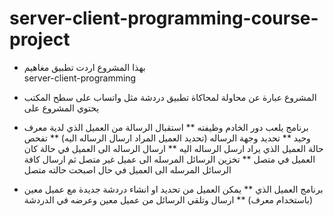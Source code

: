 # server-client-programming-course-project
* بهذا المشروع اردت تطبيق مغاهيم    
server-client-programming 
* المشروع عبارة عن محاولة لمحاكاة تطبيق دردشة مثل واتساب على سطح المكتب يحتوي المشروع على 
* برنامج يلعب دور الخادم وظيفته 
 **  استقبال الرسالة من العميل الذي لدية معرف وحيد
 ** تحديد وجهة الرساله (تحديد العميل المراد ارسال الرساله اليه)
 ** تفحص حالة العميل الذي يراد ارسل الرساله اليه
 ** ارسال الرساله الى العميل في حالة كان العميل في متصل
 ** تخزين الرسائل المرسله الى عميل غير متصل ثم ارسال كافة الرسائل المرسله الى العميل في حال اصبحت حالته متصل

* برنامج العميل الذي
 **  يمكن العميل من تحديد او انشاء دردشة جديدة مع عميل معين (باستخدام معرف) 
 ** ارسال وتلقي الرسائل من عميل معين وعرضه في الدردشة 
 

